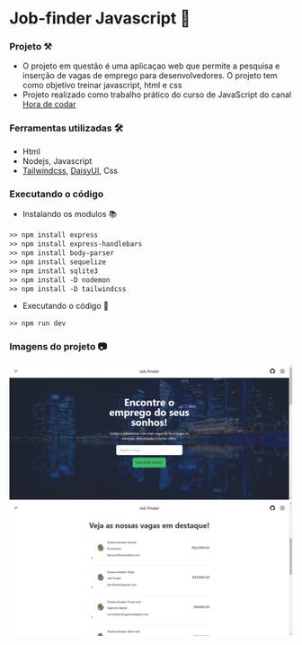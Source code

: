 # Job-finder Javascript 🦏

### Projeto ⚒️
- O projeto em questão é uma aplicaçao web que permite a pesquisa e inserção de vagas de emprego para desenvolvedores. O projeto tem como objetivo treinar javascript, html e css
- Projeto realizado como trabalho prático do curso de JavaScript do canal <a href="https://www.udemy.com/course/javascript-do-basico-ao-avancado-com-node-e-projetos/">Hora de codar</a> 

### Ferramentas utilizadas 🛠️
- Html
- Nodejs, Javascript
- <a href="https://tailwindcss.com/">Tailwindcss</a>, <a href="https://daisyui.com/">DaisyUI</a>, Css

### Executando o código
- Instalando os modulos 📚

```
>> npm install express
>> npm install express-handlebars
>> npm install body-parser
>> npm install sequelize
>> npm install sqlite3
>> npm install -D nodemon
>> npm install -D tailwindcss
```

- Executando o código 🚀
```
>> npm run dev
```
### Imagens do projeto 📷
![image](public/img/readme/screenshot(1).png)
![image](public/img/readme/screenshot(2).png)
